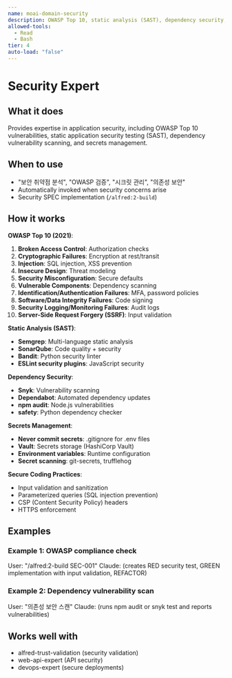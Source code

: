 ```yaml
---
name: moai-domain-security
description: OWASP Top 10, static analysis (SAST), dependency security, and secrets management
allowed-tools:
  - Read
  - Bash
tier: 4
auto-load: "false"
---
```


# Security Expert

## What it does

Provides expertise in application security, including OWASP Top 10 vulnerabilities, static application security testing (SAST), dependency vulnerability scanning, and secrets management.

## When to use

- "보안 취약점 분석", "OWASP 검증", "시크릿 관리", "의존성 보안"
- Automatically invoked when security concerns arise
- Security SPEC implementation (`/alfred:2-build`)

## How it works

**OWASP Top 10 (2021)**:
1. **Broken Access Control**: Authorization checks
2. **Cryptographic Failures**: Encryption at rest/transit
3. **Injection**: SQL injection, XSS prevention
4. **Insecure Design**: Threat modeling
5. **Security Misconfiguration**: Secure defaults
6. **Vulnerable Components**: Dependency scanning
7. **Identification/Authentication Failures**: MFA, password policies
8. **Software/Data Integrity Failures**: Code signing
9. **Security Logging/Monitoring Failures**: Audit logs
10. **Server-Side Request Forgery (SSRF)**: Input validation

**Static Analysis (SAST)**:
- **Semgrep**: Multi-language static analysis
- **SonarQube**: Code quality + security
- **Bandit**: Python security linter
- **ESLint security plugins**: JavaScript security

**Dependency Security**:
- **Snyk**: Vulnerability scanning
- **Dependabot**: Automated dependency updates
- **npm audit**: Node.js vulnerabilities
- **safety**: Python dependency checker

**Secrets Management**:
- **Never commit secrets**: .gitignore for .env files
- **Vault**: Secrets storage (HashiCorp Vault)
- **Environment variables**: Runtime configuration
- **Secret scanning**: git-secrets, trufflehog

**Secure Coding Practices**:
- Input validation and sanitization
- Parameterized queries (SQL injection prevention)
- CSP (Content Security Policy) headers
- HTTPS enforcement

## Examples

### Example 1: OWASP compliance check
User: "/alfred:2-build SEC-001"
Claude: (creates RED security test, GREEN implementation with input validation, REFACTOR)

### Example 2: Dependency vulnerability scan
User: "의존성 보안 스캔"
Claude: (runs npm audit or snyk test and reports vulnerabilities)

## Works well with

- alfred-trust-validation (security validation)
- web-api-expert (API security)
- devops-expert (secure deployments)
